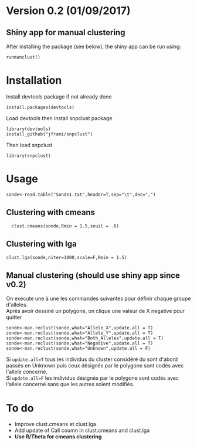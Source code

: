 # Version 0.2 (01/09/2017)

## Shiny app for manual clustering

After installing the package (see below), the shiny app can be run using:

```{r}
runmanclust()
```

# Installation

Install devtools package if not already done

```{r}
install.packages(devtools)
```
Load devtools then install snpclust package

```{r}
library(devtools)
install_github("jframi/snpclust")
```
Then load snpclust

```{r}
library(snpclust)
```


# Usage

```{r}
sonde<-read.table("Sonde1.txt",header=T,sep="\t",dec=",")
```

## Clustering with cmeans

```{r}
  clust.cmeans(sonde,Rmin = 1.5,seuil = .6)
```

## Clustering with lga

```{r}
clust.lga(sonde,niter=1000,scale=F,Rmin = 1.5)
```

## Manual clustering (should use shiny app since v0.2)

On execute une à une les commandes suivantes pour définir chaque groupe d'alleles.  
Après avoir dessiné un polygone, on clique une valeur de X negative pour quitter

```{r}
sonde<-man.reclust(sonde,what="Allele_X",update.all = T)
sonde<-man.reclust(sonde,what="Allele_Y",update.all = T)
sonde<-man.reclust(sonde,what="Both_Alleles",update.all = T)
sonde<-man.reclust(sonde,what="Negative",update.all = T)
sonde<-man.reclust(sonde,what="Unknown",update.all = F)
```
Si `update.all=T` tous les individus du cluster considéré du sont d'abord passés en Unknown puis ceux désignés par le polygone sont codés avec l'allele concerné.  
Si `update.all=F` les individus désignés par le polygone sont codés avec l'allele concerné sans que les autres soient modifiés. 

# To do

- Improve clust.cmeans et clust.lga   
- Add update of Call coumn in clust.cmeans and clust.lga  
- __Use R/Theta for cmeans clustering__  


